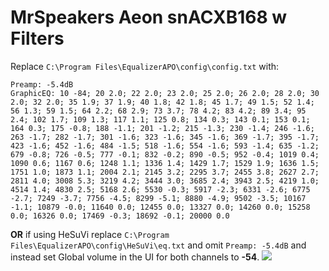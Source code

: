 # MrSpeakers Aeon snACXB168 w Filters
Replace `C:\Program Files\EqualizerAPO\config\config.txt` with:
```
Preamp: -5.4dB
GraphicEQ: 10 -84; 20 2.0; 22 2.0; 23 2.0; 25 2.0; 26 2.0; 28 2.0; 30 2.0; 32 2.0; 35 1.9; 37 1.9; 40 1.8; 42 1.8; 45 1.7; 49 1.5; 52 1.4; 56 1.3; 59 1.5; 64 2.2; 68 2.9; 73 3.7; 78 4.2; 83 4.2; 89 3.4; 95 2.4; 102 1.7; 109 1.3; 117 1.1; 125 0.8; 134 0.3; 143 0.1; 153 0.1; 164 0.3; 175 -0.8; 188 -1.1; 201 -1.2; 215 -1.3; 230 -1.4; 246 -1.6; 263 -1.7; 282 -1.7; 301 -1.6; 323 -1.6; 345 -1.6; 369 -1.7; 395 -1.7; 423 -1.6; 452 -1.6; 484 -1.5; 518 -1.6; 554 -1.6; 593 -1.4; 635 -1.2; 679 -0.8; 726 -0.5; 777 -0.1; 832 -0.2; 890 -0.5; 952 -0.4; 1019 0.4; 1090 0.6; 1167 0.6; 1248 1.1; 1336 1.4; 1429 1.7; 1529 1.9; 1636 1.5; 1751 1.0; 1873 1.1; 2004 2.1; 2145 3.2; 2295 3.7; 2455 3.8; 2627 2.7; 2811 4.0; 3008 5.3; 3219 4.2; 3444 3.0; 3685 2.4; 3943 2.5; 4219 1.0; 4514 1.4; 4830 2.5; 5168 2.6; 5530 -0.3; 5917 -2.3; 6331 -2.6; 6775 -2.7; 7249 -3.7; 7756 -4.5; 8299 -5.1; 8880 -4.9; 9502 -3.5; 10167 -1.1; 10879 -0.0; 11640 0.0; 12455 0.0; 13327 0.0; 14260 0.0; 15258 0.0; 16326 0.0; 17469 -0.3; 18692 -0.1; 20000 0.0
```
**OR** if using HeSuVi replace `C:\Program Files\EqualizerAPO\config\HeSuVi\eq.txt` and omit `Preamp: -5.4dB` and instead set Global volume in the UI for both channels to **-54**.
![](https://raw.githubusercontent.com/jaakkopasanen/AutoEq/master/results/Sonoma%20Model%20One/innerfidelity/onear/MrSpeakers%20Aeon%20snACXB168%20w%20Filters/MrSpeakers%20Aeon%20snACXB168%20w%20Filters.png)